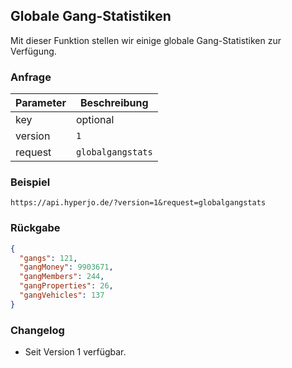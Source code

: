 ## Globale Gang-Statistiken

Mit dieser Funktion stellen wir einige globale Gang-Statistiken zur Verfügung.

### Anfrage

| Parameter | Beschreibung |
| --- | --- |
| key | optional |
| version | `1` |
| request | `globalgangstats` |

### Beispiel

`https://api.hyperjo.de/?version=1&request=globalgangstats`

### Rückgabe

```json
{
  "gangs": 121,
  "gangMoney": 9903671,
  "gangMembers": 244,
  "gangProperties": 26,
  "gangVehicles": 137
}
```

### Changelog

- Seit Version 1 verfügbar.